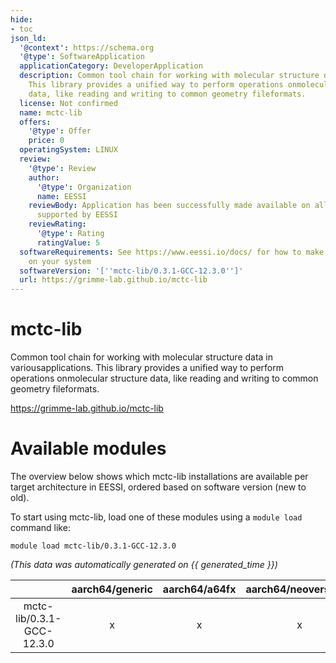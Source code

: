 ```yaml
---
hide:
- toc
json_ld:
  '@context': https://schema.org
  '@type': SoftwareApplication
  applicationCategory: DeveloperApplication
  description: Common tool chain for working with molecular structure data in variousapplications.
    This library provides a unified way to perform operations onmolecular structure
    data, like reading and writing to common geometry fileformats.
  license: Not confirmed
  name: mctc-lib
  offers:
    '@type': Offer
    price: 0
  operatingSystem: LINUX
  review:
    '@type': Review
    author:
      '@type': Organization
      name: EESSI
    reviewBody: Application has been successfully made available on all architectures
      supported by EESSI
    reviewRating:
      '@type': Rating
      ratingValue: 5
  softwareRequirements: See https://www.eessi.io/docs/ for how to make EESSI available
    on your system
  softwareVersion: '[''mctc-lib/0.3.1-GCC-12.3.0'']'
  url: https://grimme-lab.github.io/mctc-lib
---
```


mctc-lib
========


Common tool chain for working with molecular structure data in variousapplications. This library provides a unified way to perform operations onmolecular structure data, like reading and writing to common geometry fileformats.

https://grimme-lab.github.io/mctc-lib
# Available modules


The overview below shows which mctc-lib installations are available per target architecture in EESSI, ordered based on software version (new to old).

To start using mctc-lib, load one of these modules using a `module load` command like:

```shell
module load mctc-lib/0.3.1-GCC-12.3.0
```

*(This data was automatically generated on {{ generated_time }})*

| |aarch64/generic|aarch64/a64fx|aarch64/neoverse_n1|aarch64/neoverse_v1|aarch64/nvidia/grace|x86_64/generic|x86_64/amd/zen2|x86_64/amd/zen3|x86_64/amd/zen4|x86_64/intel/cascadelake|x86_64/intel/haswell|x86_64/intel/icelake|x86_64/intel/sapphirerapids|x86_64/intel/skylake_avx512|
| :---: | :---: | :---: | :---: | :---: | :---: | :---: | :---: | :---: | :---: | :---: | :---: | :---: | :---: | :---: |
|mctc-lib/0.3.1-GCC-12.3.0|x|x|x|x|x|x|x|x|x|x|x|x|x|x|
